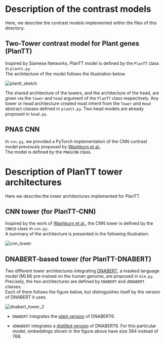 #  Description of the contrast models 
Here, we describe the contrast models implemented within the files of this directory.

## Two-Tower contrast model for Plant genes (PlanTT)  
Inspired by Siamese Networks, PlanTT model is defined by the ```PlanTT``` class in ```plantt.py```.  
The architecture of the model follows the illustration below.

![plantt_sketch](https://github.com/AmiiThinks/PlanTT/assets/122919943/cf96d291-38fc-4439-8b4c-fa0984bac523)


The shared architecture of the towers, and the architecture of the head, are given via the ```tower``` and ```head``` argument of the ```PlanTT``` class respectively.
Any tower or head architecture created must inherit from the ```Tower``` and ```Head``` abstract classes defined in ```plantt.py```. Two head models are already proposed in ```head.py```.


## PNAS CNN
In ```cnn.py```, we provided a PyTorch implementation of the CNN contrast model previously proposed by [Washburn et al.](https://www.pnas.org/doi/10.1073/pnas.1814551116).   
The model is defined by the ```PNASCNN``` class.

# Description of PlanTT tower architectures
Here we describe the tower architectures implemented for PlanTT.

## CNN tower (for PlanTT-CNN)
Inspired by the work of [Washburn et al.](https://www.pnas.org/doi/10.1073/pnas.1814551116), the CNN tower is defined by the ```CNN1D``` class in ```cnn.py```.  
A summary of the architecture is presented in the following illustration.

![cnn_tower](https://github.com/AmiiThinks/PlanTT/assets/122919943/ebb9f058-a513-4a3a-8a12-8309183d6c60)


## DNABERT-based tower (for PlanTT-DNABERT)
Two different tower architectures integrating [DNABERT](https://pubmed.ncbi.nlm.nih.gov/33538820/), a masked language model (MLM) pre-trained on the human genome, are proposed in ```mlm.py```. Precisely, the two architectures are defined by ```DNABERT``` and ```dDNABERT``` classes.   
Each of them follows the figure below, but distinguishes itself by the version of DNABERT it uses.

![dnabert_tower_2](https://github.com/AmiiThinks/PlanTT/assets/122919943/20adaa82-30aa-4738-8872-579fd80f1f94)


- ```DNABERT``` integrates the [plain version](https://huggingface.co/zhihan1996/DNA_bert_6) of DNABERT6.

- ```dDNABERT``` integrates a [distilled version](https://huggingface.co/Peltarion/dnabert-minilm-small) of DNABERT6. For this particular model, embeddings shown in the figure above have size 384 instead of 768.




